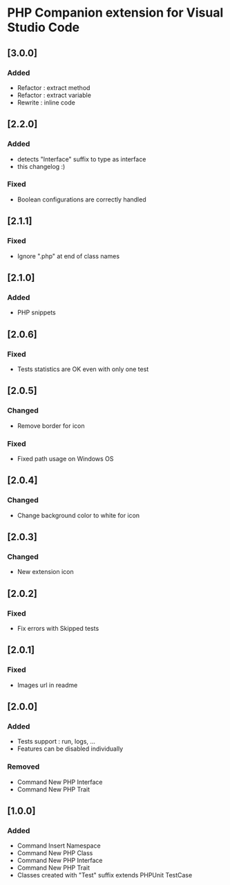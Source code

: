 # PHP Companion extension for Visual Studio Code

## [3.0.0]

### Added

- Refactor : extract method
- Refactor : extract variable
- Rewrite : inline code

## [2.2.0]

### Added

- detects "Interface" suffix to type as interface
- this changelog :)

### Fixed

- Boolean configurations are correctly handled

## [2.1.1]

### Fixed

- Ignore ".php" at end of class names

## [2.1.0]

### Added

- PHP snippets

## [2.0.6]

### Fixed

- Tests statistics are OK even with only one test

## [2.0.5]

### Changed

- Remove border for icon

### Fixed

- Fixed path usage on Windows OS

## [2.0.4]

### Changed

- Change background color to white for icon

## [2.0.3]

### Changed

- New extension icon

## [2.0.2]

### Fixed

- Fix errors with Skipped tests

## [2.0.1]

### Fixed

- Images url in readme

## [2.0.0]

### Added

- Tests support : run, logs, ...
- Features can be disabled individually

### Removed

- Command New PHP Interface
- Command New PHP Trait

## [1.0.0]

### Added

- Command Insert Namespace
- Command New PHP Class
- Command New PHP Interface
- Command New PHP Trait
- Classes created with "Test" suffix extends PHPUnit TestCase
